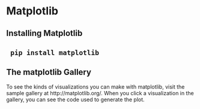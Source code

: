 <h1>Matplotlib</h1>
<h2>Installing Matplotlib <h2>

     pip install matplotlib

<h2>The matplotlib Gallery</h2>
To see the kinds of visualizations you can make with matplotlib, visit the
sample gallery at http://matplotlib.org/. When you click a visualization in the
gallery, you can see the code used to generate the plot.
